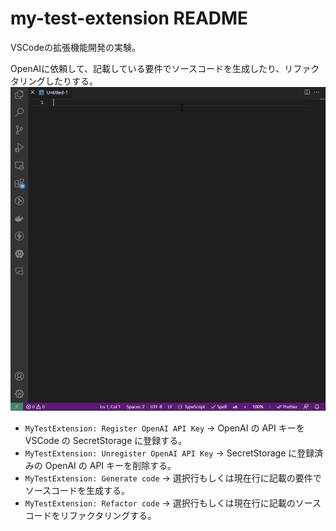 # my-test-extension README

VSCodeの拡張機能開発の実験。

OpenAIに依頼して、記載している要件でソースコードを生成したり、リファクタリングしたりする。
![](./img/example.gif)

- `MyTestExtension: Register OpenAI API Key`
  → OpenAI の API キーを VSCode の SecretStorage に登録する。
- `MyTestExtension: Unregister OpenAI API Key`
  → SecretStorage に登録済みの OpenAI の API キーを削除する。
- `MyTestExtension: Generate code`
  → 選択行もしくは現在行に記載の要件でソースコードを生成する。
- `MyTestExtension: Refactor code`
  → 選択行もしくは現在行に記載のソースコードをリファクタリングする。
